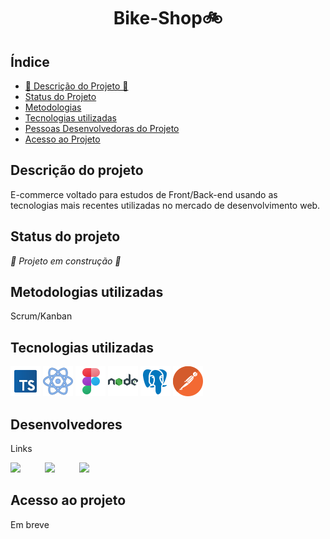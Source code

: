 <h1 align="center">Bike-Shop🚲</h1>

## Índice


* [📖 Descrição do Projeto 📖](#descrição-do-projeto)
* [Status do Projeto](#status-do-Projeto)
* [Metodologias ](#metodologias)
* [Tecnologias utilizadas](#tecnologias-utilizadas)
* [Pessoas Desenvolvedoras do Projeto](#pessoas-desenvolvedoras)
* [Acesso ao Projeto](#acesso-ao-projeto)

<h2 id="descrição-do-projeto">Descrição do projeto</h2>

<p>
E-commerce voltado para estudos de Front/Back-end usando as tecnologias mais recentes utilizadas no mercado de desenvolvimento web.
</p>

<h2 id="status-do-Projeto">Status do projeto</h2>

<p>
    <i>🚧 Projeto em construção 🚧</i>
</p>

<h2 id="metodologias">Metodologias utilizadas</h2>

<p>
Scrum/Kanban
</p>

<h2 id="tecnologias-utilizadas">Tecnologias utilizadas</h2>
<div> 

![Typescript](./image-readme/typescript.png)
![React](./image-readme/react.png)
![Figma](./image-readme/figma.png)
![Node](./image-readme/node.png)
![Postgrees](./image-readme/postgrees.png)
![Postman](./image-readme/postman.png)

</div>


<h2 id="pessoas-desenvolvedoras">Desenvolvedores</h2>

<p>
Links
</p>

<div style="display: flex; gap: 5px;">

<a style="width: 50px;" href="https://github.com/GabLunaDev">

<img src="https://avatars.githubusercontent.com/u/103526688?v=4" style="width: 50px"/>

</a>



<a style="width: 50px;" href="https://github.com/MarceloCoelho1">

<img src="https://avatars.githubusercontent.com/u/79272572?v=4" style="width: 50px"/>

</a>




<a style="width: 50px;" href="https://github.com/MatheusChagas123">

<img src="https://avatars.githubusercontent.com/u/93358247?v=4" style="width: 50px"/>

</a>    
    

</div>



<h2 id="acesso-ao-projeto">Acesso ao projeto</h2>

<div>
<p>
Em breve
</p>
</div>
